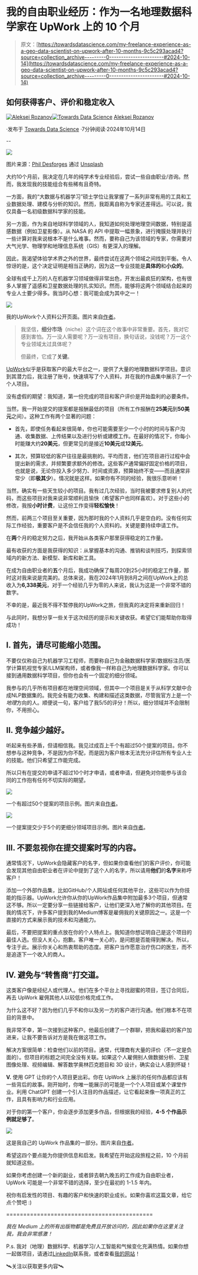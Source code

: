 # 我的自由职业经历：作为一名地理数据科学家在 UpWork 上的 10 个月

> 原文：[https://towardsdatascience.com/my-freelance-experience-as-a-geo-data-scientist-on-upwork-after-10-months-9c5c293acad4?source=collection_archive---------0-----------------------#2024-10-14](https://towardsdatascience.com/my-freelance-experience-as-a-geo-data-scientist-on-upwork-after-10-months-9c5c293acad4?source=collection_archive---------0-----------------------#2024-10-14)

## 如何获得客户、评价和稳定收入

[](https://medium.com/@alexroz?source=post_page---byline--9c5c293acad4--------------------------------)[![Aleksei Rozanov](../Images/748b69bfaccf39c9aa568a9e6f41eec3.png)](https://medium.com/@alexroz?source=post_page---byline--9c5c293acad4--------------------------------)[](https://towardsdatascience.com/?source=post_page---byline--9c5c293acad4--------------------------------)[![Towards Data Science](../Images/a6ff2676ffcc0c7aad8aaf1d79379785.png)](https://towardsdatascience.com/?source=post_page---byline--9c5c293acad4--------------------------------) [Aleksei Rozanov](https://medium.com/@alexroz?source=post_page---byline--9c5c293acad4--------------------------------)

·发布于 [Towards Data Science](https://towardsdatascience.com/?source=post_page---byline--9c5c293acad4--------------------------------) ·7分钟阅读·2024年10月14日

--

![](../Images/287e41e0c8a353f2b3761712b4af003e.png)

图片来源：[Phil Desforges](https://unsplash.com/@storybyphil?utm_source=medium&utm_medium=referral) 通过 [Unsplash](https://unsplash.com/?utm_source=medium&utm_medium=referral)

大约10个月前，我决定在几年的纯学术专业经验后，尝试一些自由职业/咨询。然而，我发现我的技能组合有些稀有且奇特。

一方面，我的“大数据与机器学习”硕士学位让我掌握了一系列非常有用的工具和工业数据处理、建模与分析的知识。然而，我距离自称为专家还差得远。可以说，我仅具备一名初级数据科学家的技能。

另一方面，作为来自地球科学领域的人，我知道如何处理地理空间数据，特别是遥感数据（例如卫星影像）。从 NASA 的 API 中提取一幅景象，进行掩膜处理并执行一些计算对我来说根本不是什么难事。然而，要称自己为该领域的专家，你需要对大气光学、物理学和地理信息系统（GIS）有更深入的理解。

因此，我渴望体验学术界之外的世界，最终尝试在这两个领域之间找到平衡。令人惊讶的是，这个决定证明是相当正确的，因为这一专业技能是**具体的**和**小众的**。

全球有成千上万的人在机器学习领域做得非常出色，开发出最疯狂的架构，也有很多人掌握了遥感和卫星数据处理的扎实知识。然而，能够将这两个领域结合起来的专业人士要少得多。我当时心想：我可能会成为其中之一！

![](../Images/58b1149ad3f3533f8edb7d3dd1a79353.png)

我的UpWork个人资料公开页面。图片来自[作者](https://medium.com/@alexroz)。

> 我坚信，**细分市场**（niche）这个词在这个故事中非常重要。首先，我对它感到害怕。万一没人需要呢？万一没有项目，换句话说，没钱呢？万一这个专业领域太过具体呢？
> 
> 但最终，它成了**关键**。

[UpWork](https://www.upwork.com)似乎是获取客户的最大平台之一，提供了大量的地理数据科学项目。意识到其潜力后，我注册了账号，快速填写了个人资料，并在我的作品集中展示了一个个人项目。

没有虚假的期望：我知道，第一份完成的项目和客户评价是开始盈利的必要条件。

当然，我一开始提交的提案都是报酬最低的项目（所有工作报酬在**25美元**到**50美元**之间）。这种工作有两个显著的问题：

+   首先，即使任务看起来很简单，你也可能需要至少一个小时的时间与客户沟通、收集数据、上传结果以及进行分析或建模工作。在最好的情况下，你每小时能赚大约**20美元**，但更常见的是接近**10美元**或**12美元**。

+   其次，预算较低的客户往往是最挑剔的。平均而言，他们在项目进行过程中会提出新的需求，并频繁要求额外的修改。这些客户通常偏好固定价格的项目，也就是说，无论你投入多少努力、时间或资源，预算始终不变——而且通常非常少（即**极其少**）。情况就是这样。如果你有不同的经验，我很乐意听听！

当然，确实有一些天生较小的项目。我有过几次经验，当时我被要求修复别人的代码，而这些项目对我来说非常顺利且愉快（希望客户也同样喜欢）。对于这些小的修改，我按**小时计费**，让这份工作变得**轻松愉快**！

然而，前两三个项目至关重要，因为那时我的个人资料几乎是空白的。没有任何实际工作经验，重要客户是不会信任我的个人资料的。关键是要持续申请工作。

在**两**个月的稳定努力之后，我开始从各类客户那里获得稳定的工作量。

最有收获的方面是我获得的知识：从掌握基本的沟通、推销和谈判技巧，到探索领域内的新方法、新模型、新库和新工具。

在成为自由职业者的**五**个月后，我成功确保了每周20到25小时的稳定工作量，那时这对我来说是完美的。总体来说，我在2024年1月到8月之间在UpWork上的总收入为**6,338美元**，对于一个经验几乎为零的人来说，我认为这是一个非常不错的数字。

不幸的是，最近我不得不暂停我的UpWork之旅，但我真的决定将来重新回归！

与此同时，我想分享一些关于这次经历的提示和关键收获。希望它们能帮助你取得成功！

## **I. 首先，请尽可能缩小范围。**

不要仅仅称自己为机器学习工程师，而要称自己为金融数据科学家/数据标注员/医学计算机视觉专家/LLM架构师，或者像我一样称自己为地理数据科学家。你可以接到通用数据科学项目，但你也会有一个固定的细分领域。

我参与的几乎所有项目都在地理空间领域，但其中一个项目是关于从科学文献中合成NLP数据集的。我完全有能力收集、构建和描述这类数据，尽管我官方上是一个*地理*方向的人。顺便说一句，客户给了我5/5的评分！所以，细分领域并不会限制你，不用担心。

## **II. 竞争越少越好。**

听起来有些矛盾，但请相信我。我见过成百上千个有超过50个提案的项目。你不想参与这种竞争，不是因为你不配，而是因为客户根本无法充分评估所有专业人士的技能。他们只希望工作能完成。

所以只有在提交的申请不超过10个时才申请，或者申请，但避免对你能参与该合同的工作抱有任何不切实际的期望。

![](../Images/b37d76e03c5c3edec839b64420af6764.png)

一个有超过50个提案的项目示例。图片来自[作者](https://medium.com/@alexroz)。

![](../Images/4364d5eae20837c93fd8732a66ade1f1.png)

一个提案提交少于5个的更细分领域项目示例。图片来自[作者](https://medium.com/@alexroz)。

## **III. 不要忽视你在提交提案时写的内容。**

通常情况下，UpWork会隐藏客户的名字，但如果你查看他们的客户评价，你可能会发现其他自由职业者在评论中提到了这个人的名字，所以请用**他们**的**名字**来称呼客户！

添加一个外部作品集，比如GitHub/个人网站或任何其他平台，这些可以作为你技能的指示器。UpWork允许你从你的UpWork作品集中附加最多3个项目，但通常这不够。所以一定要分享一些链接给客户，让他们更深入地了解你的其他项目。在我的情况下，许多客户提到我的Medium博客是雇佣我的关键原因之一。这是一个直接的方式来展示我的技术和沟通能力。

最后，不要把提案的重点放在你的个人特点上。我知道你想证明自己是这个项目的最佳人选。但没人关心，抱歉。客户唯一关心的，是问题是否能得到解决。所以，专注于此。展示你关心和热衷帮助的态度。把客户当作愿意治疗伤口的医生，而不是追逐下一个收入的商人。

## **IV.** 避免与“转售商”打交道。

这类客户像是经纪人或代理人。他们在多个平台上寻找甜蜜的项目，签订合同后，再去 UpWork 雇佣其他人以较低价格完成工作。

为什么这不好？因为他们几乎不和你以及另一方的客户进行沟通。他们根本不在项目的背景中。

我非常不幸，第一次接到这种客户。他最后创建了一个群聊，把我和最初的客户加进来，让我不要告诉对方是我在做这项工作。

解决方案很简单：检查他们以前的项目。通常，代理商有大量的评价（不一定是负面的）。但项目的标题之间完全没有关联。如果这个人雇佣别人做数据分析、卫星图像处理、视频编辑、解答数学奥林匹克题目和 3D 设计，确实会让人感到怀疑！

**V.** 使用 GPT 让你的个人项目更出彩。你在 UpWork 上展示的任何作品都应该有一些背后的故事。刚开始时，你唯一能展示的可能是一个个人项目或某个课堂作业。利用 ChatGPT 创建一个引人注目的作品描述，让它看起来像一项真正的工作，且具有影响力和行业应用。

对于你的第一个客户，你会逐步添加更多作品，但根据我的经验，**4-5 个作品示例就足够了**。

![](../Images/f0157d8469b6027f4a717a0f1ba6ef57.png)

这是我自己的 UpWork 作品集的一部分。图片来自[作者](https://medium.com/@alexroz)。

希望这四个要点能为你提供信息和启发。我希望在开始这段旅程之前，10 个月前就知道这些。

如果你考虑创建一个新的副业，或者辞去朝九晚五的工作成为自由职业者，UpWork 可能是一个非常不错的选择，至少在最初的 1-1.5 年内。

祝你有启发性的项目、有趣的客户和快速的职业成长。如果你喜欢这篇文章，给它点个赞吧 :)

===========================================

*我在 Medium 上的所有出版物都是免费且开放访问的，因此如果你在这里关注我，我会非常感激！*

P.s. 我对（地理）数据科学、机器学习/人工智能和气候变化充满热情。如果你想一起做项目，请通过[LinkedIn](https://www.linkedin.com/in/alexxxroz/)联系我，或者查看[我的网站](https://alexxxroz.github.io/)！

🛰️关注以获取更多内容🛰️

